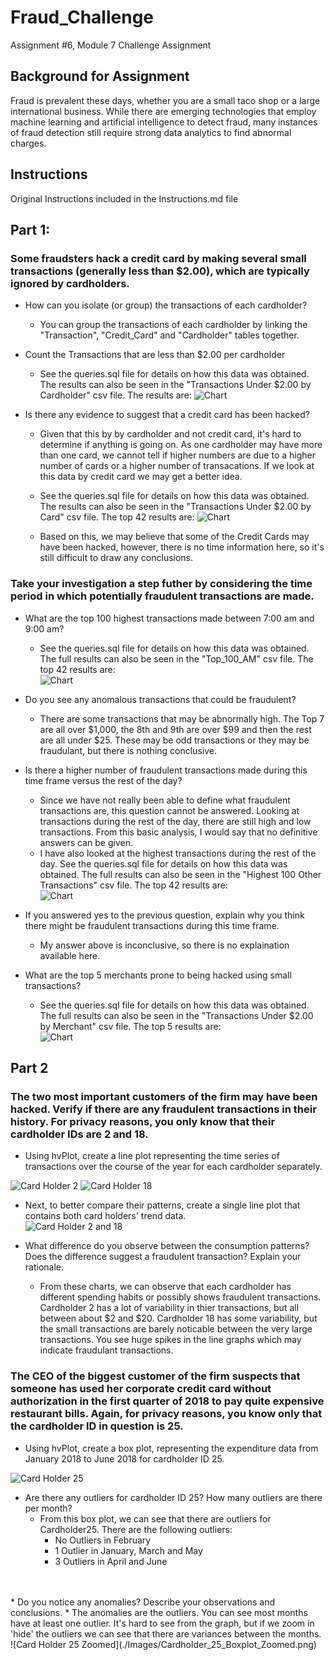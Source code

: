 # Fraud_Challenge
Assignment #6, Module 7 Challenge Assignment

## Background for Assignment
Fraud is prevalent these days, whether you are a small taco shop or a large international business. While there are emerging technologies that employ machine learning and artificial intelligence to detect fraud, many instances of fraud detection still require strong data analytics to find abnormal charges.

## Instructions
Original Instructions included in the Instructions.md file

## Part 1:

### Some fraudsters hack a credit card by making several small transactions (generally less than $2.00), which are typically ignored by cardholders.

* How can you isolate (or group) the transactions of each cardholder?
    * You can group the transactions of each cardholder by linking the "Transaction", "Credit_Card" and "Cardholder" tables together.

* Count the Transactions that are less than $2.00 per cardholder
    * See the queries.sql file for details on how this data was obtained.  The results can also be seen in the "Transactions Under $2.00 by Cardholder" csv file.  The results are:
![Chart](./Images/Transactions_Under_2_by_Cardholder.png)

* Is there any evidence to suggest that a credit card has been hacked?
    * Given that this by by cardholder and not credit card, it's hard to determine if anything is going on.  As one cardholder may have more than one card, we cannot tell if higher numbers are due to a higher number of cards or a higher number of transacations. If we look at this data by credit card we may get a better idea.  
    * See the queries.sql file for details on how this data was obtained.  The results can also be seen in the "Transactions Under $2.00 by Card" csv file.  The top 42 results are:
![Chart](./Images/Transactions_Under_2_by_Card.png)

    * Based on this, we may believe that some of the Credit Cards may have been hacked, however, there is no time information here, so it's still difficult to draw any conclusions.

### Take your investigation a step futher by considering the time period in which potentially fraudulent transactions are made. 

* What are the top 100 highest transactions made between 7:00 am and 9:00 am?
    * See the queries.sql file for details on how this data was obtained.  The full results can also be seen in the "Top_100_AM" csv file.  The top 42 results are:<br>
![Chart](./Images/Top_100_AM.png)

* Do you see any anomalous transactions that could be fraudulent?
    * There are some transactions that may be abnormally high.  The Top 7 are all over $1,000, the 8th and 9th are over $99 and then the rest are all under $25.  These may be odd transactions or they may be fraudulant, but there is nothing conclusive.

* Is there a higher number of fraudulent transactions made during this time frame versus the rest of the day?
    * Since we have not really been able to define what fraudulent transactions are, this question cannot be answered.  Looking at transactions during the rest of the day, there are still high and low transactions.  From this basic analysis, I would say that no definitive answers can be given.
    * I have also looked at the highest transactions during the rest of the day.  See the queries.sql file for details on how this data was obtained.  The full results can also be seen in the "Highest 100 Other Transactions" csv file.  The top 42 results are:<br>
![Chart](./Images/Top_100_Other.png)

* If you answered yes to the previous question, explain why you think there might be fraudulent transactions during this time frame.
    * My answer above is inconclusive, so there is no explaination available here.

* What are the top 5 merchants prone to being hacked using small transactions?
    * See the queries.sql file for details on how this data was obtained.  The full results can also be seen in the "Transactions Under $2.00 by Merchant" csv file.  The top 5 results are:<br>
![Chart](./Images/Transactions_Under_2_by_Merchant.png)

## Part 2

### The two most important customers of the firm may have been hacked. Verify if there are any fraudulent transactions in their history. For privacy reasons, you only know that their cardholder IDs are 2 and 18.

* Using hvPlot, create a line plot representing the time series of transactions over the course of the year for each cardholder separately. 

![Card Holder 2](./Images/Cardholder_2_Transactions.png)
![Card Holder 18](./Images/Cardholder_18_Transactions.png)

* Next, to better compare their patterns, create a single line plot that contains both card holders' trend data.  
![Card Holder 2 and 18](./Images/Cardholder_2_18_Transactions.png)

* What difference do you observe between the consumption patterns? Does the difference suggest a fraudulent transaction? Explain your rationale.
    * From these charts, we can observe that each cardholder has different spending habits or possibly shows fraudulent transactions.  Cardholder 2 has a lot of variability in thier transactions, but all between about $2 and $20.  Cardholder 18 has some variability, but the small transactions are barely noticable between the very large transactions.  You see huge spikes in the line graphs which may indicate fraudulant transactions.

### The CEO of the biggest customer of the firm suspects that someone has used her corporate credit card without authorization in the first quarter of 2018 to pay quite expensive restaurant bills. Again, for privacy reasons, you know only that the cardholder ID in question is 25.

* Using hvPlot, create a box plot, representing the expenditure data from January 2018 to June 2018 for cardholder ID 25.

![Card Holder 25](./Images/Cardholder_25_Boxplot.png)
  
* Are there any outliers for cardholder ID 25? How many outliers are there per month?
    * From this box plot, we can see that there are outliers for Cardholder25.  There are the following outliers:<br>
        * No Outliers in February
        * 1 Outlier in January, March and May
        * 3 Outliers in April and June
<br>
<br>
    * Do you notice any anomalies? Describe your observations and conclusions.
        * The anomalies are the outliers.  You can see most months have at least one outlier.  It's hard to see from the graph, but if we zoom in 'hide' the outliers we can see that there are variances between the months.
![Card Holder 25 Zoomed](./Images/Cardholder_25_Boxplot_Zoomed.png)




    



